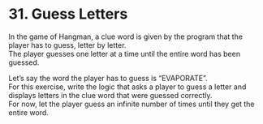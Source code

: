 # 31. Guess Letters

In the game of Hangman, a clue word is given by the program that the player has to guess, letter by letter.   
The player guesses one letter at a time until the entire word has been guessed.   

Let’s say the word the player has to guess is “EVAPORATE”.   
For this exercise, write the logic that asks a player to guess a letter and displays letters in the clue word that were guessed correctly.   
For now, let the player guess an infinite number of times until they get the entire word.   
